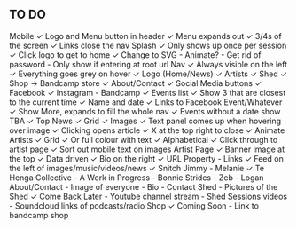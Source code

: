 TO DO
-----

Mobile
	✓ Logo and Menu button in header
	✓ Menu expands out
	✓ 3/4s of the screen
	✓ Links close the nav
Splash
	✓ Only shows up once per session
	✓ Click logo to get to home
	✓ Change to SVG
	- Animate?
	- Get rid of password
	- Only show if entering at root url
Nav
	✓ Always visible on the left
	✓ Everything goes grey on hover
	✓ Logo (Home/News)
	✓ Artists
	✓ Shed
	✓ Shop -> Bandcamp store
	✓ About/Contact
	✓ Social Media buttons
		✓ Facebook
		✓ Instagram
		- Bandcamp
	✓ Events list
		✓ Show 3 that are closest to the current time
		✓ Name and date
		✓ Links to Facebook Event/Whatever
		✓ Show More, expands to fill the whole nav
		✓ Events without a date show TBA
	✓ Top
News
	✓ Grid
	✓ Images
	✓ Text panel comes up when hovering over image
	✓ Clicking opens article
		✓ X at the top right to close
		✓ Animate
Artists
	✓ Grid
	✓ Or full colour with text
	✓ Alphabetical
	✓ Click through to artist page
	✓ Sort out mobile text on images
Artist Page
	✓ Banner image at the top
	✓ Data driven
	✓ Bio on the right
	✓ URL Property
	- Links
	✓ Feed on the left of images/music/videos/news
		✓ Snitch Jimmy
		- Melanie
		✓ Te Henga Collective
		- A Work in Progress
		- Bonnie Strides
		- Zeb
		- Logan
About/Contact
	- Image of everyone
	- Bio
	- Contact
Shed
	- Pictures of the Shed
	✓ Come Back Later
		- Youtube channel stream
		- Shed Sessions videos
		- Soundcloud links of podcasts/radio
Shop
	✓ Coming Soon
		- Link to bandcamp shop
